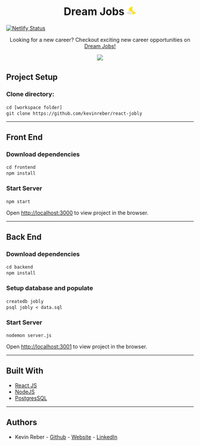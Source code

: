 <h1 align="center">
Dream Jobs <img src="frontend/src/images/logo.png" alt="logo" width=25>
</h1>

[![Netlify Status](https://api.netlify.com/api/v1/badges/ca917803-c709-4744-9444-5e1abf0f49ee/deploy-status)](https://app.netlify.com/sites/gallant-leakey-b85924/deploys)

<p align="center">
Looking for a new career? Checkout exciting new career opportunities on <a href="https://gallant-leakey-b85924.netlify.app/login" target="_blank">Dream Jobs!</a>
</p>

<p align="center">
<img src="screenshots/dream-jobs.gif">
</p>

## Project Setup
### Clone directory:
```
cd [workspace folder]
git clone https://github.com/kevinreber/react-jobly
```

---

## Front End
### Download dependencies
```
cd frontend
npm install
```

### Start Server
```
npm start
```
Open [http://localhost:3000](http://localhost:3000) to view project in the browser.

---

## Back End
### Download dependencies
```
cd backend
npm install
```

### Setup database and populate
```
createdb jobly
psql jobly < data.sql
```

### Start Server
```
nodemon server.js
```
Open [http://localhost:3001](http://localhost:3001) to view project in the browser.

---

## Built With
* [React JS](https://github.com/facebook/create-react-app)
* [NodeJS]()
* [PostgresSQL](https://www.postgresql.org/)

---

## Authors
* Kevin Reber - [Github](https://github.com/kevinreber) - [Website](https://www.kevinreber.dev/) - [LinkedIn](https://www.linkedin.com/in/kevin-reber-6a663860/)
